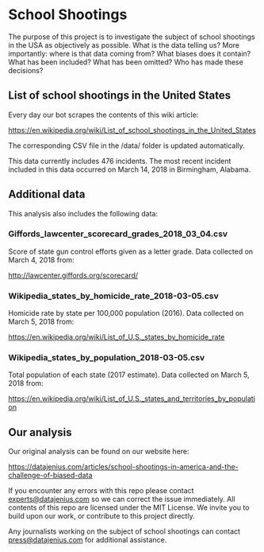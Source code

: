 # School Shootings
The purpose of this project is to investigate the subject of school shootings in the USA as objectively as possible. What is the data telling us? More importantly: where is that data coming from? What biases does it contain? What has been included? What has been omitted? Who has made these decisions?

## List of school shootings in the United States
Every day our bot scrapes the contents of this wiki article:

https://en.wikipedia.org/wiki/List_of_school_shootings_in_the_United_States

The corresponding CSV file in the /data/ folder is updated automatically.

This data currently includes 476 incidents. The most recent incident included in this data occurred on March 14, 2018 in Birmingham, Alabama.

## Additional data
This analysis also includes the following data:

### Giffords_lawcenter_scorecard_grades_2018_03_04.csv
Score of state gun control efforts given as a letter grade. Data collected on March 4, 2018 from:

http://lawcenter.giffords.org/scorecard/

### Wikipedia_states_by_homicide_rate_2018-03-05.csv
Homicide rate by state per 100,000 population (2016). Data collected on March 5, 2018 from:

https://en.wikipedia.org/wiki/List_of_U.S._states_by_homicide_rate

### Wikipedia_states_by_population_2018-03-05.csv
Total population of each state (2017 estimate). Data collected on March 5, 2018 from:

https://en.wikipedia.org/wiki/List_of_U.S._states_and_territories_by_population

## Our analysis
Our original analysis can be found on our website here:

https://datajenius.com/articles/school-shootings-in-america-and-the-challenge-of-biased-data

If you encounter any errors with this repo please contact experts@datajenius.com so we can correct the issue immediately. All contents of this repo are licensed under the MIT License. We invite you to build upon our work, or contribute to this project directly.

Any journalists working on the subject of school shootings can contact press@datajenius.com for additional assistance.